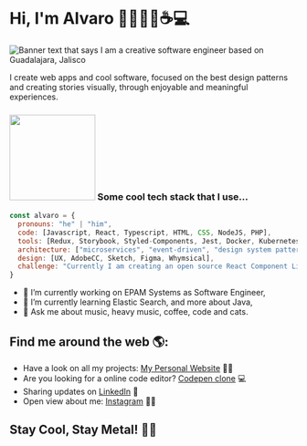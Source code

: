 # Hi, I'm Alvaro 👋🏻🧔🏻☕️💻

<img src="https://res.cloudinary.com/bluecatencode/image/upload/v1600835682/Screen_Shot_2020-09-22_at_23.32.28_qu61ev.png" alt="Banner text that says I am a creative software engineer based on Guadalajara, Jalisco">

I create web apps and cool software, focused on the best design patterns and creating stories visually, through enjoyable and meaningful experiences.

### <img src="https://media.giphy.com/media/2SYc7mttUnWWaqvWz8/giphy.gif" width="150"> Some cool tech stack that I use...  

```javascript
const alvaro = {
  pronouns: "he" | "him",
  code: [Javascript, React, Typescript, HTML, CSS, NodeJS, PHP],
  tools: [Redux, Storybook, Styled-Components, Jest, Docker, Kubernetes, SQL, NOSQL],
  architecture: ["microservices", "event-driven", "design system pattern"],
  design: [UX, AdobeCC, Sketch, Figma, Whymsical],
  challenge: "Currently I am creating an open source React Component Library since January 2020"
}
```
- 🔭 I’m currently working on EPAM Systems as Software Engineer,
- 🌱 I’m currently learning Elastic Search, and more about Java,
- 💬 Ask me about music, heavy music, coffee, code and cats.

## Find me around the web 🌎: 
- Have a look on all my projects: <a href="https://alvarocastle.com">My Personal Website</a> 🧔🏻
- Are you looking for a online code editor? <a href="https://avomakesart.github.io/code-playground/"> Codepen clone</a> 💻
- Sharing updates on <a href="ttps://www.linkedin.com/in/alvarocastle/">LinkedIn</a> 💼
- Open view about me: <a href="ttps://www.instagram.com/_alvarocastle">Instagram</a> 🧔🏻

## Stay Cool, Stay Metal! 🤘🏻
